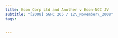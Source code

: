 ```yaml
---
title: Econ Corp Ltd and Another v Econ-NCC JV 
subtitle: "[2008] SGHC 205 / 12\_November\_2008"
tags:


---
```


